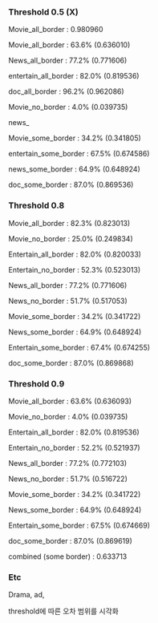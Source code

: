 ### Threshold 0.5 (X)

Movie_all_border : 0.980960



Movie_all_border : 63.6% (0.636010)

News_all_border : 77.2% (0.771606)

entertain_all_border : 82.0% (0.819536)

doc_all_border : 96.2% (0.962086)



Movie_no_border : 4.0% (0.039735)

news_



Movie_some_border : 34.2% (0.341805)

entertain_some_border : 67.5% (0.674586)

news_some_border : 64.9% (0.648924)

doc_some_border : 87.0% (0.869536)



### Threshold 0.8 ###

Movie_all_border : 82.3% (0.823013)

Movie_no_border : 25.0% (0.249834)

Entertain_all_border : 82.0% (0.820033)

Entertain_no_border : 52.3% (0.523013)

News_all_border : 77.2% (0.771606)

News_no_border : 51.7% (0.517053)



Movie_some_border : 34.2% (0.341722)

News_some_border : 64.9% (0.648924)

Entertain_some_border : 67.4% (0.674255)

doc_some_border : 87.0% (0.869868)



### Threshold 0.9

Movie_all_border : 63.6% (0.636093)

Movie_no_border : 4.0% (0.039735)

Entertain_all_border : 82.0% (0.819536)

Entertain_no_border : 52.2% (0.521937)

News_all_border : 77.2% (0.772103)

News_no_border : 51.7% (0.516722)



Movie_some_border : 34.2% (0.341722)

News_some_border : 64.9% (0.648924)

Entertain_some_border : 67.5% (0.674669)

doc_some_border : 87.0% (0.869619)



combined (some border) : 0.633713





### Etc ###

Drama, ad, 

threshold에 따른 오차 범위를 시각화
